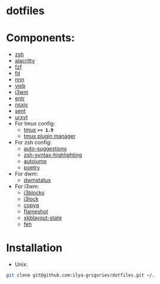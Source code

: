 # dotfiles

# Components:

- [zsh](https://github.com/ohmyzsh/ohmyzsh)
- [alacritty](https://github.com/alacritty/alacritty)
- [fzf](https://github.com/junegunn/fzf)
- [fd](https://github.com/sharkdp/fd)
- [nnn](https://github.com/jarun/nnn)
- [vieb](https://github.com/Jelmerro/Vieb)
- [i3wm](https://github.com/i3/i3)
- [entr](https://github.com/eradman/entr)
- [nsxiv](https://github.com/nsxiv/nsxiv)
- [sent](https://tools.suckless.org/sent/)
- [urxvt](https://wiki.archlinux.org/title/Rxvt-unicode)
- For tmux config:
  - [tmux](https://github.com/tmux/tmux) **`>= 1.9`**
  - [tmux plugin manager](https://github.com/tmux-plugins/tpm)
- For zsh config:
  - [auto-suggestions](https://github.com/zsh-users/zsh-autosuggestions)
  - [zsh-syntax-highlighting](https://github.com/zsh-users/zsh-syntax-highlighting)
  - [autojump](https://github.com/wting/autojump)
  - [poetry](https://python-poetry.org/)
- For dwm:
  - [dwmstatus](https://dwm.suckless.org/status_monitor/)
- For i3wm:
  - [i3blocks](https://github.com/vivien/i3blocks)
  - [i3lock](https://github.com/i3/i3lock)
  - [copyq](https://github.com/hluk/CopyQ)
  - [flameshot](https://github.com/flameshot-org/flameshot)
  - [xkblayout-state](https://github.com/nonpop/xkblayout-state)
  - [feh](https://github.com/derf/feh)

# Installation

- Unix:

```bash
git clone git@github.com:ilya-grigoriev/dotfiles.git ~/.
```

